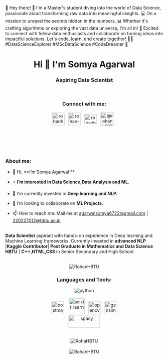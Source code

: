 🚀 Hey there! 
👋 I'm a Master's student diving into the world of Data Science, passionate about transforming raw data into meaningful insights. 
💻 On a mission to unravel the secrets hidden in the numbers.
📊 Whether it's crafting algorithms or exploring the vast data universe, I'm all in! 
🌌 Excited to connect with fellow data enthusiasts and collaborate on turning ideas into impactful solutions. 
Let's code, learn, and create together! 🤖✨ #DataScienceExplorer #MScDataScience #CodeDreamer 🚀
<h1 align="center">Hi 👋 I'm  Somya Agarwal</h1>
<h3 align="center">Aspiring Data Scientist</h3>
<br>
<h3 align="center">Connect with me:</h3>
<!---<br>--->
<p align="center">
<a href="https://dev.to/rohanhbtu" target="blank"><img align="center" src="https://raw.githubusercontent.com/rahuldkjain/github-profile-readme-generator/master/src/images/icons/Social/devto.svg" alt="rohanhbtu" height="40" width="40" /></a>
&nbsp;
<a href="https://www.linkedin.com/in/somya2/" target="blank"><img align="center" src="https://skillicons.dev/icons?i=linkedin" alt="rohan-kumar-singh" height="40" width="40" /></a>
&nbsp;
<a href="https://www.kaggle.com/somya2115" target="blank"><img align="center" src="https://raw.githubusercontent.com/rahuldkjain/github-profile-readme-generator/master/src/images/icons/Social/kaggle.svg" alt="rohanhbtu" height="30" width="40" /></a>
&nbsp;
<a href="mailto:agarwalsomya6722@gmail.com"><img align="center" src="https://downloadr2.apkmirror.com/wp-content/uploads/2020/10/Gmail_round.png" alt="@rohank587" height="43" width="43" /></a>
&nbsp;

&nbsp;

</p>
<br>
<br>
<h3 align="left">About me:</h3>

- 👋 Hi, **I’m Somya Agarwal **<br>

- ⚡ **I’m interested in Data Science,Data Analysis and ML.**<br>

- 🌱 I’m currently invested in **Deep learning and NLP.**<br>

- 💬 I’m looking to collaborate on **ML Projects.**<br>

- 📫 How to reach me: Mail me at agarwalsomya6722@gmail.com | 220227012@hbtu.ac.in  <br>
<br>
<strong>Data Scientist</strong> aspirant with hands-on experience in Deep learning and Machine Learning frameworks. Currently invested in <strong>advanced NLP</strong> |<strong>Kaggle Contributor</strong>| <strong>Post Graduate in Mathematics and Data Science HBTU</strong> | <strong>C++,HTML,CSS</strong> in Senior Secondary and High School.
<br><br>
<p align="center"> <img src="https://komarev.com/ghpvc/?username=RohanHBTU&label=Profile%20views&color=0e75b6&style=for-the-badge" alt="RohanHBTU" /> </p>
<center>
<p align="center">
<h3 align="center">Languages and Tools:</h3>
<p align="center">
<img align="center" src="https://skillicons.dev/icons?i=py,c++,R,,mysql,SQL,fastapi,tensorflow,pytorch,html,css,git,JupyterNotebook,pandas,NumPy,sci-kit Learn,githubactions&perline=4" alt="python"/>
<br><br>
<img src="https://www.vectorlogo.zone/logos/getpostman/getpostman-icon.svg" alt="postman" width="40" height="40"/> &nbsp;&nbsp;
<img src="https://upload.wikimedia.org/wikipedia/commons/0/05/Scikit_learn_logo_small.svg" alt="scikit_learn" width="50" height="50"/>&nbsp;&nbsp;
<img src="https://opencv.org/wp-content/uploads/2020/07/OpenCV_logo_no_text_.png" alt="opencv" width="40" height="40"/>&nbsp;&nbsp;
<img src="https://camo.githubusercontent.com/0af679e0f4bfdd38ebbf1065bfe04f8f4e23cafff24df48b9883bbbb9413ff08/687474703a2f2f726172652d746563686e6f6c6f676965732e636f6d2f77702d636f6e74656e742f75706c6f6164732f323031362f30322f726172655f696d6167655f6f6e6c792e706e67" alt="gensim" width="40" height="40"/>
<br>
<img src="https://upload.wikimedia.org/wikipedia/commons/thumb/8/88/SpaCy_logo.svg/2560px-SpaCy_logo.svg.png" alt="spacy" width="100" height="40"/>
<br><br>
<br>
<img align="center" src="https://github-readme-stats.vercel.app/api?username=RohanHBTU&show_icons=true&locale=en&theme=dracula" alt="RohaHBTU" />
<br><br>
<img align="center" src="https://github-readme-streak-stats.herokuapp.com/?user=RohanHBTU&theme=dracula" alt="RohanHBTU" />
</p>


</p></center>
<!---
<img align="center" src="https://github-readme-stats.vercel.app/api/top-langs/?username=RohanHBTU&theme=dracula&layout=compact" alt="RohaHBTU" />
--->


<!---
RohanHBTU/RohanHBTU is a ✨ special ✨ repository because its `README.md` (this file) appears on your GitHub profile.
You can click the Preview link to take a look at your changes.
--->





